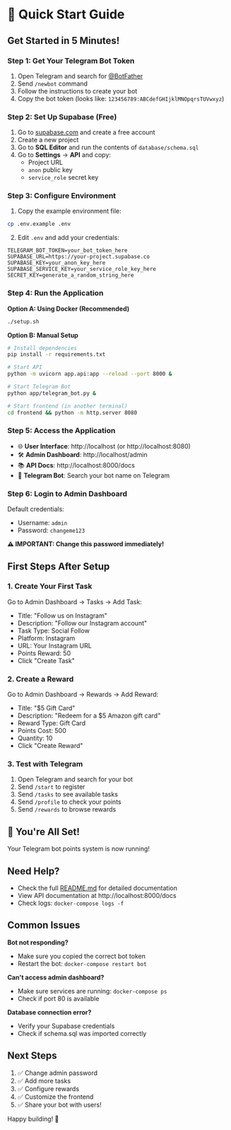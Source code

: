 # 🚀 Quick Start Guide

## Get Started in 5 Minutes!

### Step 1: Get Your Telegram Bot Token

1. Open Telegram and search for [@BotFather](https://t.me/botfather)
2. Send `/newbot` command
3. Follow the instructions to create your bot
4. Copy the bot token (looks like: `123456789:ABCdefGHIjklMNOpqrsTUVwxyz`)

### Step 2: Set Up Supabase (Free)

1. Go to [supabase.com](https://supabase.com) and create a free account
2. Create a new project
3. Go to **SQL Editor** and run the contents of `database/schema.sql`
4. Go to **Settings** → **API** and copy:
   - Project URL
   - `anon` public key
   - `service_role` secret key

### Step 3: Configure Environment

1. Copy the example environment file:
```bash
cp .env.example .env
```

2. Edit `.env` and add your credentials:
```env
TELEGRAM_BOT_TOKEN=your_bot_token_here
SUPABASE_URL=https://your-project.supabase.co
SUPABASE_KEY=your_anon_key_here
SUPABASE_SERVICE_KEY=your_service_role_key_here
SECRET_KEY=generate_a_random_string_here
```

### Step 4: Run the Application

**Option A: Using Docker (Recommended)**
```bash
./setup.sh
```

**Option B: Manual Setup**
```bash
# Install dependencies
pip install -r requirements.txt

# Start API
python -m uvicorn app.api:app --reload --port 8000 &

# Start Telegram Bot
python app/telegram_bot.py &

# Start frontend (in another terminal)
cd frontend && python -m http.server 8080
```

### Step 5: Access the Application

- 🌐 **User Interface**: http://localhost (or http://localhost:8080)
- 🛠️ **Admin Dashboard**: http://localhost/admin
- 📚 **API Docs**: http://localhost:8000/docs
- 📱 **Telegram Bot**: Search your bot name on Telegram

### Step 6: Login to Admin Dashboard

Default credentials:
- Username: `admin`
- Password: `changeme123`

**⚠️ IMPORTANT: Change this password immediately!**

## First Steps After Setup

### 1. Create Your First Task

Go to Admin Dashboard → Tasks → Add Task:
- Title: "Follow us on Instagram"
- Description: "Follow our Instagram account"
- Task Type: Social Follow
- Platform: Instagram
- URL: Your Instagram URL
- Points Reward: 50
- Click "Create Task"

### 2. Create a Reward

Go to Admin Dashboard → Rewards → Add Reward:
- Title: "$5 Gift Card"
- Description: "Redeem for a $5 Amazon gift card"
- Reward Type: Gift Card
- Points Cost: 500
- Quantity: 10
- Click "Create Reward"

### 3. Test with Telegram

1. Open Telegram and search for your bot
2. Send `/start` to register
3. Send `/tasks` to see available tasks
4. Send `/profile` to check your points
5. Send `/rewards` to browse rewards

## 🎉 You're All Set!

Your Telegram bot points system is now running!

## Need Help?

- Check the full [README.md](README.md) for detailed documentation
- View API documentation at http://localhost:8000/docs
- Check logs: `docker-compose logs -f`

## Common Issues

**Bot not responding?**
- Make sure you copied the correct bot token
- Restart the bot: `docker-compose restart bot`

**Can't access admin dashboard?**
- Make sure services are running: `docker-compose ps`
- Check if port 80 is available

**Database connection error?**
- Verify your Supabase credentials
- Check if schema.sql was imported correctly

## Next Steps

1. ✅ Change admin password
2. ✅ Add more tasks
3. ✅ Configure rewards
4. ✅ Customize the frontend
5. ✅ Share your bot with users!

Happy building! 🚀
